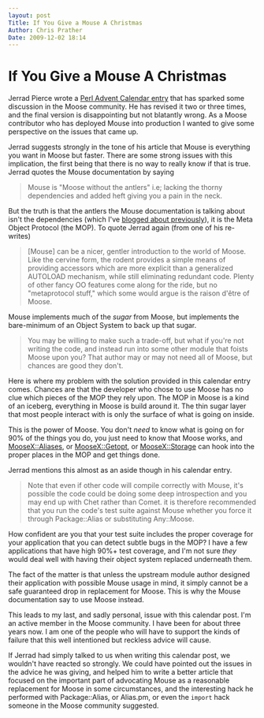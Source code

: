```yaml
---
layout: post
Title: If You Give a Mouse A Christmas
Author: Chris Prather
Date: 2009-12-02 18:14
---
```


# If You Give a Mouse A Christmas

Jerrad Pierce wrote a [Perl Advent Calendar entry][1] that has sparked
some discussion in the Moose community. He has revised it two or three
times, and the final version is disappointing but not blatantly wrong.
As a Moose contributor who has deployed Mouse into production I wanted
to give some perspective on the issues that came up.

Jerrad suggests strongly in the tone of his article that Mouse is
everything you want in Moose but faster. There are some strong issues
with this implication, the first being that there is no way to really
know if that is true. Jerrad quotes the Mouse documentation by saying

>    Mouse is "Moose without the antlers" i.e; lacking the thorny
>    dependencies and added heft giving you a pain in the neck.

But the truth is that the antlers the Mouse documentation is talking
about isn't the dependencies (which I've [blogged about previously][2]),
it is the Meta Object Protocol (the MOP). To quote Jerrad again (from
one of his re-writes)

>   [Mouse] can be a nicer, gentler introduction to the world of Moose.
>   Like the cervine form, the rodent provides a simple means of
>   providing accessors which are more explicit than a generalized
>   AUTOLOAD mechanism, while still eliminating redundant code. Plenty
>   of other fancy OO features come along for the ride, but no
>   "metaprotocol stuff," which some would argue is the raison d'être of
>   Moose.

Mouse implements much of the *sugar* from Moose, but implements the
bare-minimum of an Object System to back up that sugar.

>   You may be willing to make such a trade-off, but what if you're not
>   writing the code, and instead run into some other module that foists
>   Moose upon you? That author may or may not need all of Moose, but
>   chances are good they don't.

Here is where my problem with the solution provided in this calendar
entry comes. Chances are that the developer who chose to use Moose has
no clue which pieces of the MOP they rely upon. The MOP in Moose is a
kind of an iceberg, everything in Moose is build around it. The thin
sugar layer that most people interact with is only the surface of what
is going on inside.

This is the power of Moose. You don't *need* to know what is going on
for 90% of the things you do, you just need to know that Moose works,
and [MooseX::Aliases][3], or [MooseX::Getopt][4], or
[MooseX::Storage][5] can hook into the proper places in the MOP and get
things done.

Jerrad mentions this almost as an aside though in his calendar entry.

>   Note that even if other code will compile correctly with Mouse, it's
>   possible the code could be doing some deep introspection and you may
>   end up with Chet rather than Comet. it is therefore recommended that
>   you run the code's test suite against Mouse whether you force it
>   through Package::Alias or substituting Any::Moose.

How confident are you that your test suite includes the proper coverage
for your application that you can detect subtle bugs in the MOP? I have
a few applications that have high 90%+ test coverage, and I'm not sure
*they* would deal well with having their object system replaced
underneath them.

The fact of the matter is that unless the upstream module author
designed their application with possible Mouse usage in mind, it simply
cannot be a safe guaranteed drop in replacement for Moose. This is why
the Mouse documentation say to use Moose instead.

This leads to my last, and sadly personal, issue with this calendar post. I'm an active member in the Moose community. I have been for about three years now. I am one of the people who will have to support the kinds of failure that this well intentioned but reckless advice will cause.

If Jerrad had simply talked to us when writing this calendar post, we wouldn't have reacted so strongly. We could have pointed out the issues in the advice he was giving, and helped him to write a better article that focused on the important part of advocating Mouse as a reasonable replacement for Moose in some circumstances, and the interesting hack he performed with Package::Alias, or Alias.pm, or even the `import` hack someone in the Moose community suggested.

[1]: http://www.perladvent.org/2009/1/
[2]: http://chris.prather.org/moose-dependencies--a-lurid-tale.html
[3]: http://search.cpan.org/dist/MooseX-Aliases
[4]: http://search.cpan.org/dist/MooseX-Getopt
[5]: http://search.cpan.org/dist/MooseX-Storage